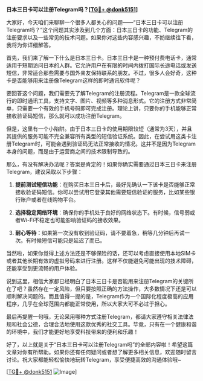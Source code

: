**日本三日卡可以注册Telegram吗？[[TG💪+ @donk5151](https://t.me/s/donk5151)]**

大家好，今天咱们来聊聊一个很多人都关心的问题——“日本三日卡可以注册Telegram吗？”这个问题其实涉及到几个方面：日本三日卡的功能、Telegram的注册要求以及一些常见的技术问题。如果你对这些内容感兴趣，不妨继续往下看，我将为你详细解答。

首先，我们来了解一下什么是日本三日卡。日本三日卡是一种预付费电话卡，通常适用于短期访问日本的人群。它允许用户在有限的时间内拨打国际长途电话或发送短信，非常适合那些需要与国外亲友保持联系的朋友。不过，很多人会好奇，这种卡是否能够用来注册像Telegram这样的即时通讯软件呢？

要回答这个问题，我们需要先了解Telegram的注册流程。Telegram是一款全球流行的即时通讯工具，支持文字、图片、视频等多种消息形式。它的注册方式非常简单，只需要一个有效的手机号码即可完成注册。理论上讲，只要你的手机能够正常接收验证码短信，那么就可以成功注册Telegram。

但是，这里有一个小陷阱。由于日本三日卡的使用期限较短（通常为3天），并且其提供的服务可能不完全兼容所有类型的短信验证系统。因此，在尝试用这类卡注册Telegram时，可能会遇到验证码无法正常接收的情况。这并不是因为Telegram本身的问题，而是由于运营商之间的技术限制导致的。

那么，有没有解决办法呢？答案是肯定的！如果你确实需要通过日本三日卡来注册Telegram，建议采取以下步骤：

1. **提前测试短信功能**：在购买日本三日卡后，最好先确认一下该卡是否能够正常接收验证码短信。你可以尝试用它登录其他需要短信验证的服务，比如某些银行账户或者在线购物平台。

2. **选择稳定网络环境**：确保你的手机处于良好的网络状态下。有时候，信号弱或者Wi-Fi不稳定也可能影响验证码的接收效果。

3. **耐心等待**：如果第一次没有收到验证码，请不要着急，稍等几分钟后再试一次。有时候短信可能只是延迟了而已。

当然啦，如果你觉得上述方法还是不够保险的话，还可以考虑直接使用本地SIM卡或者其他长期有效的虚拟号码来进行注册。这样不仅能避免可能出现的技术障碍，还能享受到更流畅的用户体验。

说到这里，相信大家都已经明白了日本三日卡是否能用来注册Telegram的关键所在了吧？虽然存在一定风险，但只要按照正确的方法操作，大多数情况下还是可以顺利解决问题的。而且值得一提的是，Telegram作为一个国际化程度极高的应用程序，几乎在全球范围内都能正常使用，所以大家大可不必过于担心。

最后再提醒一句哦，无论采用哪种方式注册Telegram，都请大家遵守相关法律法规和社会公德，合理合法地使用这款优秀的社交工具。毕竟，只有在一个健康和谐的环境中，我们才能更好地享受科技带来的便利和乐趣！

好了，以上就是关于“日本三日卡可以注册Telegram吗”的全部内容啦！希望这篇文章对你有所帮助。如果你还有任何疑问或者想了解更多相关信息，欢迎随时留言讨论。祝大家都能轻松愉快地玩转Telegram，享受便捷高效的沟通体验哦~

[[TG💪+ @donk5151](https://t.me/s/donk5151) ![Image](https://i.postimg.cc/rwNCRYN7/Snipaste-2025-04-30-17-27-05.png)]